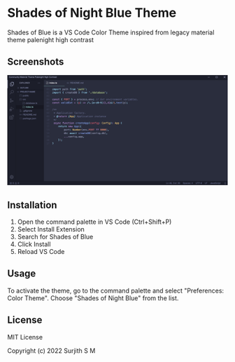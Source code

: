 # Shades of Night Blue Theme

Shades of Blue is a VS Code Color Theme inspired from legacy material theme palenight high contrast

## Screenshots

![Shades of Blue](https://raw.githubusercontent.com/surjithctly/shades-of-blue/main/images/screenshot.png)

## Installation

1. Open the command palette in VS Code (Ctrl+Shift+P)
2. Select Install Extension
3. Search for Shades of Blue
4. Click Install
5. Reload VS Code

## Usage

To activate the theme, go to the command palette and select "Preferences: Color Theme". Choose "Shades of Night Blue" from the list.

## License

MIT License

Copyright (c) 2022 Surjith S M
